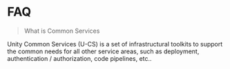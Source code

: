 # FAQ

> What is Common Services

Unity Common Services (U-CS) is a set of infrastructural toolkits to support the common needs for all other service areas, such as deployment, authentication / authorization, code pipelines, etc..
